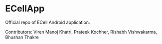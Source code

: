 # ECellApp
Official repo of ECell Android application.

Contributors:
Viren Manoj Khatri,
Prateek Kochher,
Rishabh Vishwakarma,
Bhushan Thakre
